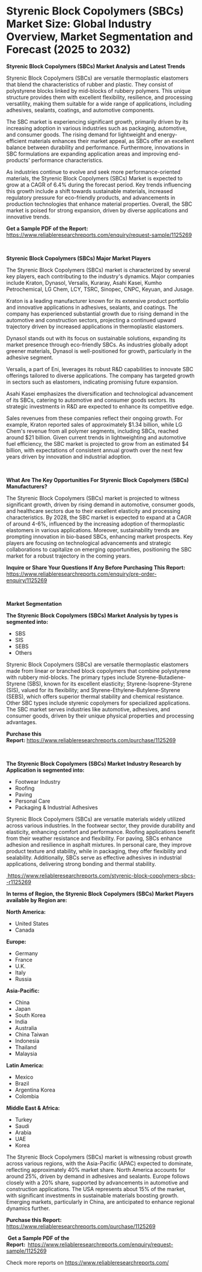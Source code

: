 <p><h1>Styrenic Block Copolymers (SBCs) Market Size: Global Industry Overview, Market Segmentation and Forecast (2025 to 2032)</h1></p><p><strong>Styrenic Block Copolymers (SBCs) Market Analysis and Latest Trends</strong></p>
<p><p>Styrenic Block Copolymers (SBCs) are versatile thermoplastic elastomers that blend the characteristics of rubber and plastic. They consist of polystyrene blocks linked by mid-blocks of rubbery polymers. This unique structure provides them with excellent flexibility, resilience, and processing versatility, making them suitable for a wide range of applications, including adhesives, sealants, coatings, and automotive components.</p><p>The SBC market is experiencing significant growth, primarily driven by its increasing adoption in various industries such as packaging, automotive, and consumer goods. The rising demand for lightweight and energy-efficient materials enhances their market appeal, as SBCs offer an excellent balance between durability and performance. Furthermore, innovations in SBC formulations are expanding application areas and improving end-products' performance characteristics.</p><p>As industries continue to evolve and seek more performance-oriented materials, the Styrenic Block Copolymers (SBCs) Market is expected to grow at a CAGR of 6.4% during the forecast period. Key trends influencing this growth include a shift towards sustainable materials, increased regulatory pressure for eco-friendly products, and advancements in production technologies that enhance material properties. Overall, the SBC market is poised for strong expansion, driven by diverse applications and innovative trends.</p></p>
<p><strong>Get a Sample PDF of the Report:&nbsp;</strong> <a href="https://www.reliableresearchreports.com/enquiry/request-sample/1125269?utm_campaign=2119&utm_medium=2&utm_source=Github&utm_content=ia&utm_term=01022025&utm_id=styrenic-block-copolymers-sbcs">https://www.reliableresearchreports.com/enquiry/request-sample/1125269</a></p>
<p>&nbsp;</p>
<p><strong>Styrenic Block Copolymers (SBCs) Major Market Players</strong></p>
<p><p>The Styrenic Block Copolymers (SBCs) market is characterized by several key players, each contributing to the industry's dynamics. Major companies include Kraton, Dynasol, Versalis, Kuraray, Asahi Kasei, Kumho Petrochemical, LG Chem, LCY, TSRC, Sinopec, CNPC, Keyuan, and Jusage. </p><p>Kraton is a leading manufacturer known for its extensive product portfolio and innovative applications in adhesives, sealants, and coatings. The company has experienced substantial growth due to rising demand in the automotive and construction sectors, projecting a continued upward trajectory driven by increased applications in thermoplastic elastomers.</p><p>Dynasol stands out with its focus on sustainable solutions, expanding its market presence through eco-friendly SBCs. As industries globally adopt greener materials, Dynasol is well-positioned for growth, particularly in the adhesive segment.</p><p>Versalis, a part of Eni, leverages its robust R&D capabilities to innovate SBC offerings tailored to diverse applications. The company has targeted growth in sectors such as elastomers, indicating promising future expansion.</p><p>Asahi Kasei emphasizes the diversification and technological advancement of its SBCs, catering to automotive and consumer goods sectors. Its strategic investments in R&D are expected to enhance its competitive edge.</p><p>Sales revenues from these companies reflect their ongoing growth. For example, Kraton reported sales of approximately $1.34 billion, while LG Chem's revenue from all polymer segments, including SBCs, reached around $21 billion. Given current trends in lightweighting and automotive fuel efficiency, the SBC market is projected to grow from an estimated $4 billion, with expectations of consistent annual growth over the next few years driven by innovation and industrial adoption.</p></p>
<p>&nbsp;</p>
<p><strong>What Are The Key Opportunities For Styrenic Block Copolymers (SBCs) Manufacturers?</strong></p>
<p><p>The Styrenic Block Copolymers (SBCs) market is projected to witness significant growth, driven by rising demand in automotive, consumer goods, and healthcare sectors due to their excellent elasticity and processing characteristics. By 2028, the SBC market is expected to expand at a CAGR of around 4-6%, influenced by the increasing adoption of thermoplastic elastomers in various applications. Moreover, sustainability trends are prompting innovation in bio-based SBCs, enhancing market prospects. Key players are focusing on technological advancements and strategic collaborations to capitalize on emerging opportunities, positioning the SBC market for a robust trajectory in the coming years.</p></p>
<p><strong>Inquire or Share Your Questions If Any Before Purchasing This Report:</strong> <a href="https://www.reliableresearchreports.com/enquiry/pre-order-enquiry/1125269?utm_campaign=2119&utm_medium=2&utm_source=Github&utm_content=ia&utm_term=01022025&utm_id=styrenic-block-copolymers-sbcs">https://www.reliableresearchreports.com/enquiry/pre-order-enquiry/1125269</a></p>
<p>&nbsp;</p>
<p><strong>Market Segmentation</strong></p>
<p><strong>The Styrenic Block Copolymers (SBCs) Market Analysis by types is segmented into:</strong></p>
<p><ul><li>SBS</li><li>SIS</li><li>SEBS</li><li>Others</li></ul></p>
<p><p>Styrenic Block Copolymers (SBCs) are versatile thermoplastic elastomers made from linear or branched block copolymers that combine polystyrene with rubbery mid-blocks. The primary types include Styrene-Butadiene-Styrene (SBS), known for its excellent elasticity; Styrene-Isoprene-Styrene (SIS), valued for its flexibility; and Styrene-Ethylene-Butylene-Styrene (SEBS), which offers superior thermal stability and chemical resistance. Other SBC types include styrenic copolymers for specialized applications. The SBC market serves industries like automotive, adhesives, and consumer goods, driven by their unique physical properties and processing advantages.</p></p>
<p><strong>Purchase this Report:&nbsp;</strong><a href="https://www.reliableresearchreports.com/purchase/1125269?utm_campaign=2119&utm_medium=2&utm_source=Github&utm_content=ia&utm_term=01022025&utm_id=styrenic-block-copolymers-sbcs">https://www.reliableresearchreports.com/purchase/1125269</a></p>
<p>&nbsp;</p>
<p><strong>The Styrenic Block Copolymers (SBCs) Market Industry Research by Application is segmented into:</strong></p>
<p><ul><li>Footwear Industry</li><li>Roofing</li><li>Paving</li><li>Personal Care</li><li>Packaging & Industrial Adhesives</li></ul></p>
<p><p>Styrenic Block Copolymers (SBCs) are versatile materials widely utilized across various industries. In the footwear sector, they provide durability and elasticity, enhancing comfort and performance. Roofing applications benefit from their weather resistance and flexibility. For paving, SBCs enhance adhesion and resilience in asphalt mixtures. In personal care, they improve product texture and stability, while in packaging, they offer flexibility and sealability. Additionally, SBCs serve as effective adhesives in industrial applications, delivering strong bonding and thermal stability.</p></p>
<p><a href="https://www.reliableresearchreports.com/styrenic-block-copolymers-sbcs--r1125269?utm_campaign=2119&utm_medium=2&utm_source=Github&utm_content=ia&utm_term=01022025&utm_id=styrenic-block-copolymers-sbcs">&nbsp;https://www.reliableresearchreports.com/styrenic-block-copolymers-sbcs--r1125269</a></p>
<p><strong>In terms of Region, the Styrenic Block Copolymers (SBCs) Market Players available by Region are:</strong></p>
<p>
    <p> <strong> North America: </strong>
        <ul>
            <li>United States</li>
            <li>Canada</li>
        </ul>
        </p> 
    <p> <strong> Europe: </strong>
        <ul>
            <li>Germany</li>
            <li>France</li>
            <li>U.K.</li>
            <li>Italy</li>
            <li>Russia</li>
        </ul>
        </p> 
    <p> <strong> Asia-Pacific: </strong>
        <ul>
            <li>China</li>
            <li>Japan</li>
            <li>South Korea</li>
            <li>India</li>
            <li>Australia</li>
            <li>China Taiwan</li>
            <li>Indonesia</li>
            <li>Thailand</li>
            <li>Malaysia</li>
        </ul>
        </p> 
    <p> <strong> Latin America: </strong>
        <ul>
            <li>Mexico</li>
            <li>Brazil</li>
            <li>Argentina Korea</li>
            <li>Colombia</li>
        </ul>
        </p> 
    <p> <strong> Middle East & Africa: </strong>
        <ul>
            <li>Turkey</li>
            <li>Saudi</li>
            <li>Arabia</li>
            <li>UAE</li>
            <li>Korea</li>
        </ul>
    </p>
    </p>
<p><p>The Styrenic Block Copolymers (SBCs) market is witnessing robust growth across various regions, with the Asia-Pacific (APAC) expected to dominate, reflecting approximately 40% market share. North America accounts for around 25%, driven by demand in adhesives and sealants. Europe follows closely with a 20% share, supported by advancements in automotive and construction applications. The USA represents about 15% of the market, with significant investments in sustainable materials boosting growth. Emerging markets, particularly in China, are anticipated to enhance regional dynamics further.</p></p>
<p><strong>Purchase this Report: </strong><a href="https://www.reliableresearchreports.com/purchase/1125269?utm_campaign=2119&utm_medium=2&utm_source=Github&utm_content=ia&utm_term=01022025&utm_id=styrenic-block-copolymers-sbcs">https://www.reliableresearchreports.com/purchase/1125269</a></p>
<p>&nbsp;<strong>Get a Sample PDF of the Report:&nbsp;&nbsp;</strong><a href="https://www.reliableresearchreports.com/enquiry/request-sample/1125269?utm_campaign=2119&utm_medium=2&utm_source=Github&utm_content=ia&utm_term=01022025&utm_id=styrenic-block-copolymers-sbcs">https://www.reliableresearchreports.com/enquiry/request-sample/1125269</a></p>
<p><strong></strong></p>
<p>Check more reports on <a href="https://www.reliableresearchreports.com/?utm_campaign=2119&utm_medium=2&utm_source=Github&utm_content=ia&utm_term=01022025&utm_id=styrenic-block-copolymers-sbcs">https://www.reliableresearchreports.com/</a></p>
